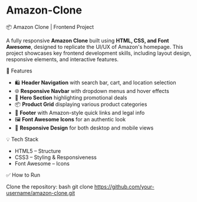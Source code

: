 # Amazon-Clone
 📦 Amazon Clone | Frontend Project

A fully responsive **Amazon Clone** built using **HTML, CSS, and Font Awesome**, designed to replicate the UI/UX of Amazon's homepage. This project showcases key frontend development skills, including layout design, responsive elements, and interactive features.

 🚀 Features

- 🛍️ **Header Navigation** with search bar, cart, and location selection
- 🌐 **Responsive Navbar** with dropdown menus and hover effects
- 🎯 **Hero Section** highlighting promotional deals
- 📦 **Product Grid** displaying various product categories
- 📁 **Footer** with Amazon-style quick links and legal info
- 🖼️ **Font Awesome Icons** for an authentic look
- 📱 **Responsive Design** for both desktop and mobile views

 💡 Tech Stack

- HTML5  – Structure
- CSS3 – Styling & Responsiveness
- Font Awesome – Icons

 ✅ How to Run

 Clone the repository:
   bash
   git clone https://github.com/your-username/amazon-clone.git
   

   


